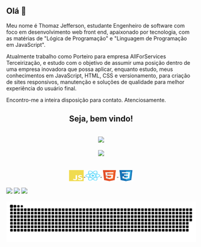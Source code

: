 ## Olá 👋


Meu nome é Thomaz Jefferson, estudante Engenheiro de software com foco em desenvolvimento web front end, apaixonado por tecnologia, com as matérias de "Lógica de Programação" e "Linguagem de Programação em JavaScript".
 
Atualmente trabalho como Porteiro para empresa AllForServices Terceirização, e estudo com o objetivo de assumir uma posição dentro de uma empresa inovadora que possa aplicar, enquanto estudo, meus conhecimentos em JavaScript, HTML, CSS e versionamento, para criação de sites responsivos, manutenção e soluções de qualidade para melhor experiência do usuário final.

Encontro-me a inteira disposição para contato. Atenciosamente.


<div align="center">
<h2> Seja, bem vindo!</h2>
</div>
</br>
<div align="center">
  <div align="center">
  <a href="https://github.com/thomazjefferson-dev">
    <img height="180em" src="https://github-readme-stats.vercel.app/api?username=thomazjefferson-dev&show_icons=true&theme=dark&include_all_commits=true&count_private=true"/>
    </div>
</br>
  <div align="center">
    <img height="180em" src="https://github-readme-stats.vercel.app/api/top-langs/?username=thomazjefferson-dev&layout=compact&langs_count=7&theme=dark"/>
</div>
</div>
</br>
 <div align="center">
<div style="display: inline_block"><br>
  <img align="center" alt="thomazjefferson-dev-Js" height="30" width="40" src="https://raw.githubusercontent.com/devicons/devicon/master/icons/javascript/javascript-plain.svg">
  <img align="center" alt="thomazjefferson-dev-React" height="30" width="40" src="https://raw.githubusercontent.com/devicons/devicon/master/icons/react/react-original.svg">
  <img align="center" alt="thomazjefferson-dev-HTML" height="30" width="40" src="https://raw.githubusercontent.com/devicons/devicon/master/icons/html5/html5-original.svg">
  <img align="center" alt="thomazjefferson-dev-CSS" height="30" width="40" src="https://raw.githubusercontent.com/devicons/devicon/master/icons/css3/css3-original.svg">
</div>
 </div>
</br>

 <div>
  <a href="[https://www.instagram.com/thomazjefferson-dev](https://www.instagram.com/thomazjefferson.agente_de_ia)](https://www.instagram.com/thomazjefferson.agente_de_ia)](https://www.instagram.com/thomazjefferson.agente_de_ia)" target="_blank"><img src="https://img.shields.io/badge/-Instagram-%23E4405F?style=for-the-badge&logo=instagram&logoColor=white" target="_blank"></a> 
  <a href = "mailto:marinscabralster@gmail.com"><img src="https://img.shields.io/badge/-Gmail-%23333?style=for-the-badge&logo=gmail&logoColor=white" target="_blank"></a>
  <a href="Link linkedin" target="_blank"><img src="https://img.shields.io/badge/-LinkedIn-%230077B5?style=for-the-badge&logo=linkedin&logoColor=white" target="_blank"></a> 
</div>

<br clear="both">

<img src="https://raw.githubusercontent.com/thomazjeffersondev/thomazjeffersondev/main/snake.svg" />



